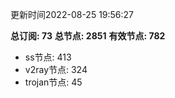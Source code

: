 更新时间2022-08-25 19:56:27

**总订阅: 73**
**总节点: 2851**
**有效节点: 782**
- ss节点: 413
- v2ray节点: 324
- trojan节点: 45
